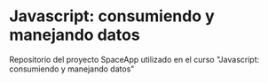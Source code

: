 # Javascript: consumiendo y manejando datos
Repositorio del proyecto SpaceApp utilizado en el curso "Javascript: consumiendo y manejando datos"
